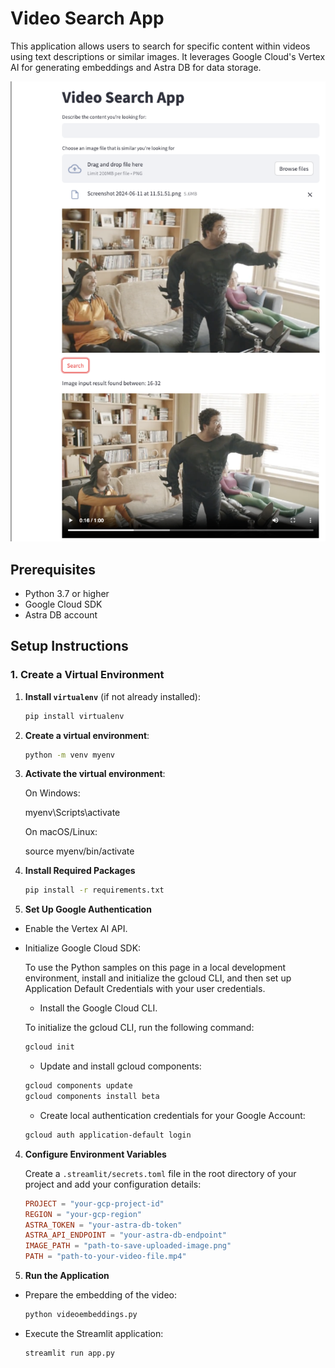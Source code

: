 # Video Search App

This application allows users to search for specific content within videos using text descriptions or similar images. It leverages Google Cloud's Vertex AI for generating embeddings and Astra DB for data storage.

![Video Search](image-1.png)

## Prerequisites

- Python 3.7 or higher
- Google Cloud SDK
- Astra DB account

## Setup Instructions

### 1. Create a Virtual Environment

1. **Install `virtualenv`** (if not already installed):
   ```sh
   pip install virtualenv

2. **Create a virtual environment**:
   ```sh
   python -m venv myenv

3. **Activate the virtual environment**:
    
    On Windows:

    myenv\Scripts\activate

    On macOS/Linux:

    source myenv/bin/activate

2. **Install Required Packages**
    ```sh
    pip install -r requirements.txt

3. **Set Up Google Authentication**

* Enable the Vertex AI API.

* Initialize Google Cloud SDK:
    
    To use the Python samples on this page in a local development environment, install and initialize the gcloud CLI, and then set up Application Default Credentials with your user credentials.

    * Install the Google Cloud CLI.

    To initialize the gcloud CLI, run the following command:
    ```sh
    gcloud init
    ```
    * Update and install gcloud components:
    ```sh
    gcloud components update
    gcloud components install beta
    ```

    * Create local authentication credentials for your Google Account:
    ```sh
    gcloud auth application-default login
    ```

4. **Configure Environment Variables**

    Create a `.streamlit/secrets.toml` file in the root directory of your project and add your configuration details:

    ```toml
    PROJECT = "your-gcp-project-id"
    REGION = "your-gcp-region"
    ASTRA_TOKEN = "your-astra-db-token"
    ASTRA_API_ENDPOINT = "your-astra-db-endpoint"
    IMAGE_PATH = "path-to-save-uploaded-image.png"
    PATH = "path-to-your-video-file.mp4"
    ```

5. **Run the Application**

* Prepare the embedding of the video:
    ```sh
    python videoembeddings.py
    ```
* Execute the Streamlit application:
    ```sh
    streamlit run app.py
    ```